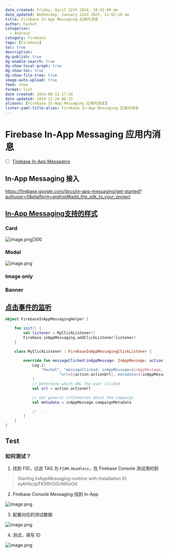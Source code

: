 ```yaml
---
date_created: Friday, April 12th 2024, 10:41:00 pm
date_updated: Wednesday, January 22nd 2025, 12:02:18 am
title: Firebase In-App Messaging 应用内消息
author: hacket
categories:
  - Android
category: Firebase
tags: [Firebase]
toc: true
description: 
dg-publish: true
dg-enable-search: true
dg-show-local-graph: true
dg-show-toc: true
dg-show-file-tree: true
image-auto-upload: true
feed: show
format: list
date created: 2024-06-11 17:34
date updated: 2024-12-24 00:33
aliases: [Firebase In-App Messaging 应用内消息]
linter-yaml-title-alias: Firebase In-App Messaging 应用内消息
---
```


# Firebase In-App Messaging 应用内消息

- [ ] [Firebase In-App Messaging](https://firebase.google.com/docs/in-app-messaging)

## In-App Messaging 接入

<https://firebase.google.com/docs/in-app-messaging/get-started?authuser=0&platform=android#add_the_sdk_to_your_project>

## [In-App Messaging支持的样式](https://firebase.google.com/docs/in-app-messaging/explore-use-cases?authuser=0)

### Card

![image.png|300](https://cdn.nlark.com/yuque/0/2023/png/694278/1693291454137-c74bac26-f2fb-45ee-9549-5af3f37178fd.png#averageHue=%23a19988&clientId=u4e5c5d2f-05f4-4&from=paste&height=478&id=l7TSk&originHeight=2400&originWidth=1080&originalType=binary&ratio=2&rotation=0&showTitle=false&size=1588867&status=done&style=none&taskId=uc575caba-8282-45be-8650-eb9536e99aa&title=&width=215)

### Modal

![image.png](https://cdn.nlark.com/yuque/0/2023/png/694278/1693289040395-98ee5c0e-d056-4b91-bb33-5f193fa2d684.png#averageHue=%23a8a192&clientId=u4e5c5d2f-05f4-4&from=paste&height=487&id=c1qqO&originHeight=2400&originWidth=1080&originalType=binary&ratio=2&rotation=0&showTitle=false&size=602394&status=done&style=none&taskId=uc427849f-3995-4a7f-ac38-2bd5561b984&title=&width=219)

### Image only

### Banner

## [点击事件的监听](https://firebase.google.com/docs/in-app-messaging/modify-message-behavior?authuser=0&platform=android)

```kotlin
object FirebaseInAppMessagingHelper {

    fun init() {
        val listener = MyClickListener()
        Firebase.inAppMessaging.addClickListener(listener)
    }

    class MyClickListener : FirebaseInAppMessagingClickListener {

        override fun messageClicked(inAppMessage: InAppMessage, action: Action) {
            Log.i(
                "hacket", "messageClicked: inAppMessage=$inAppMessage, action=$action \n" +
                        "url=${action.actionUrl}, metadata=${inAppMessage.campaignMetadata}\n"
            )
            // Determine which URL the user clicked
            val url = action.actionUrl

            // Get general information about the campaign
            val metadata = inAppMessage.campaignMetadata

            // ...
        }
    }
}
```

## Test

### 如何测试？

1. 找到 FID，过滤 TAG 为 `FIAM.Headless`，在 Firebase Console 测试用的到

> Starting InAppMessaging runtime with Installation ID eyAh5czpTKSRH3GnNI5oOd

2. Firebase Console Messaging 找到 In-App

![image.png](https://cdn.nlark.com/yuque/0/2023/png/694278/1693292434598-d732e605-0e8f-4f2f-950f-40f2a4b0c87f.png#averageHue=%23a59561&clientId=u4e5c5d2f-05f4-4&from=paste&height=650&id=ue69c651a&originHeight=1300&originWidth=2960&originalType=binary&ratio=2&rotation=0&showTitle=false&size=407495&status=done&style=none&taskId=u0cbaa5e4-38e3-409a-be31-bf8599c3fc3&title=&width=1480)

3. 配置对应的测试数据

![image.png](https://cdn.nlark.com/yuque/0/2023/png/694278/1693292472073-c40218d8-6eba-42c9-bb4d-548d31d44157.png#averageHue=%23757469&clientId=u4e5c5d2f-05f4-4&from=paste&height=539&id=ud840b2a4&originHeight=1078&originWidth=2448&originalType=binary&ratio=2&rotation=0&showTitle=false&size=232084&status=done&style=none&taskId=u95ee103f-1ae6-44c9-8912-b65c8eb9e95&title=&width=1224)

4. 测试，填写 ID

![image.png](https://cdn.nlark.com/yuque/0/2023/png/694278/1693292507922-0e1277c3-dfd8-4a33-b8c4-a144067e01bf.png#averageHue=%23646768&clientId=u4e5c5d2f-05f4-4&from=paste&height=603&id=u645becba&originHeight=1206&originWidth=2282&originalType=binary&ratio=2&rotation=0&showTitle=false&size=214045&status=done&style=none&taskId=u2b7f683a-bce9-4f95-be37-d523c17c5d8&title=&width=1141)
